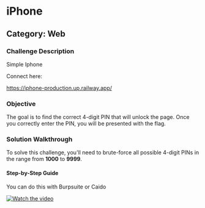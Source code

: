 # iPhone 

## Category: Web

### Challenge Description
Simple Iphone

Connect here:

https://iphone-production.up.railway.app/
### Objective
The goal is to find the correct 4-digit PIN that will unlock the page. Once you correctly enter the PIN, you will be presented with the flag.

### Solution Walkthrough

To solve this challenge, you'll need to brute-force all possible 4-digit PINs in the range from **1000** to **9999**.

#### Step-by-Step Guide

You can do this with Burpsuite or Caido

[![Watch the video](https://img.youtube.com/vi/vmaNI-1X_Os/maxresdefault.jpg)](https://youtu.be/vmaNI-1X_Os)





